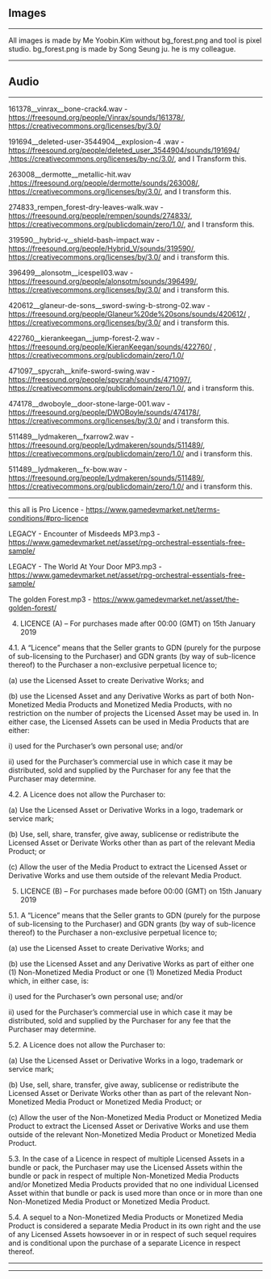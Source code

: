## Images
***
All images is made by Me Yoobin.Kim without bg_forest.png  and tool is pixel studio.
bg_forest.png is made by Song Seung ju. he is my colleague.
***
## Audio
***
161378__vinrax__bone-crack4.wav - https://freesound.org/people/Vinrax/sounds/161378/, https://creativecommons.org/licenses/by/3.0/

191694__deleted-user-3544904__explosion-4 .wav - https://freesound.org/people/deleted_user_3544904/sounds/191694/ ,https://creativecommons.org/licenses/by-nc/3.0/, and I Transform this.

263008__dermotte__metallic-hit.wav ,https://freesound.org/people/dermotte/sounds/263008/, https://creativecommons.org/licenses/by/3.0/, and I transform this.


274833_rempen_forest-dry-leaves-walk.wav - https://freesound.org/people/rempen/sounds/274833/, https://creativecommons.org/publicdomain/zero/1.0/, and I transform this.

319590__hybrid-v__shield-bash-impact.wav - https://freesound.org/people/Hybrid_V/sounds/319590/, https://creativecommons.org/licenses/by/3.0/ and i transform this.

396499__alonsotm__icespell03.wav - https://freesound.org/people/alonsotm/sounds/396499/, https://creativecommons.org/licenses/by/3.0/ and i transform this.

420612__glaneur-de-sons__sword-swing-b-strong-02.wav - https://freesound.org/people/Glaneur%20de%20sons/sounds/420612/ , https://creativecommons.org/licenses/by/3.0/ and i transform this.

422760__kierankeegan__jump-forest-2.wav - https://freesound.org/people/KieranKeegan/sounds/422760/ , https://creativecommons.org/publicdomain/zero/1.0/

471097__spycrah__knife-sword-swing.wav - https://freesound.org/people/spycrah/sounds/471097/, https://creativecommons.org/publicdomain/zero/1.0/, and i transform this.

474178__dwoboyle__door-stone-large-001.wav - https://freesound.org/people/DWOBoyle/sounds/474178/, https://creativecommons.org/licenses/by/3.0/ and i transform this.

511489__lydmakeren__fxarrow2.wav - https://freesound.org/people/Lydmakeren/sounds/511489/, https://creativecommons.org/publicdomain/zero/1.0/ and i transform this.

511489__lydmakeren__fx-bow.wav - https://freesound.org/people/Lydmakeren/sounds/511489/, https://creativecommons.org/publicdomain/zero/1.0/ and i transform this.

***
this all is Pro Licence - https://www.gamedevmarket.net/terms-conditions/#pro-licence

LEGACY - Encounter of Misdeeds MP3.mp3 - https://www.gamedevmarket.net/asset/rpg-orchestral-essentials-free-sample/

LEGACY - The World At Your Door MP3.mp3 - https://www.gamedevmarket.net/asset/rpg-orchestral-essentials-free-sample/

The golden Forest.mp3 - https://www.gamedevmarket.net/asset/the-golden-forest/

4.  LICENCE (A) – For purchases made after 00:00 (GMT) on 15th January 2019

4.1. A “Licence” means that the Seller grants to GDN (purely for the purpose of sub-licensing to the Purchaser) and GDN grants (by way of sub-licence thereof) to the Purchaser a non-exclusive perpetual licence to;

(a) use the Licensed Asset to create Derivative Works; and

(b) use the Licensed Asset and any Derivative Works as part of both Non-Monetized Media Products and Monetized Media Products, with no restriction on the number of projects the Licensed Asset may be used in. In either case, the Licensed Assets can be used in Media Products that are either:

i) used for the Purchaser’s own personal use; and/or

ii) used for the Purchaser’s commercial use in which case it may be distributed, sold and supplied by the Purchaser for any fee that the Purchaser may determine.

4.2. A Licence does not allow the Purchaser to:

(a) Use the Licensed Asset or Derivative Works in a logo, trademark or service mark;

(b) Use, sell, share, transfer, give away, sublicense or redistribute the Licensed Asset or Derivate Works other than as part of the relevant Media Product; or

(c) Allow the user of the Media Product to extract the Licensed Asset or Derivative Works and use them outside of the relevant Media Product.

5.  LICENCE (B) – For purchases made before 00:00 (GMT) on 15th January 2019

5.1. A “Licence” means that the Seller grants to GDN (purely for the purpose of sub-licensing to the Purchaser) and GDN grants (by way of sub-licence thereof) to the Purchaser a non-exclusive perpetual licence to;

(a) use the Licensed Asset to create Derivative Works; and

(b) use the Licensed Asset and any Derivative Works as part of either one (1) Non-Monetized Media Product or one (1) Monetized Media Product which, in either case, is:

i) used for the Purchaser’s own personal use; and/or

ii) used for the Purchaser’s commercial use in which case it may be distributed, sold and supplied by the Purchaser for any fee that the Purchaser may determine.

5.2. A Licence does not allow the Purchaser to:

(a) Use the Licensed Asset or Derivative Works in a logo, trademark or service mark;

(b) Use, sell, share, transfer, give away, sublicense or redistribute the Licensed Asset or Derivate Works other than as part of the relevant Non-Monetized Media Product or Monetized Media Product; or

(c) Allow the user of the Non-Monetized Media Product or Monetized Media Product to extract the Licensed Asset or Derivative Works and use them outside of the relevant Non-Monetized Media Product or Monetized Media Product.

5.3. In the case of a Licence in respect of multiple Licensed Assets in a bundle or pack, the Purchaser may use the Licensed Assets within the bundle or pack in respect of multiple Non-Monetized Media Products and/or Monetized Media Products provided that no one individual Licensed Asset within that bundle or pack is used more than once or in more than one Non-Monetized Media Product or Monetized Media Product.

5.4. A sequel to a Non-Monetized Media Products or Monetized Media Product is considered a separate Media Product in its own right and the use of any Licensed Assets howsoever in or in respect of such sequel requires and is conditional upon the purchase of a separate Licence in respect thereof.














***

***